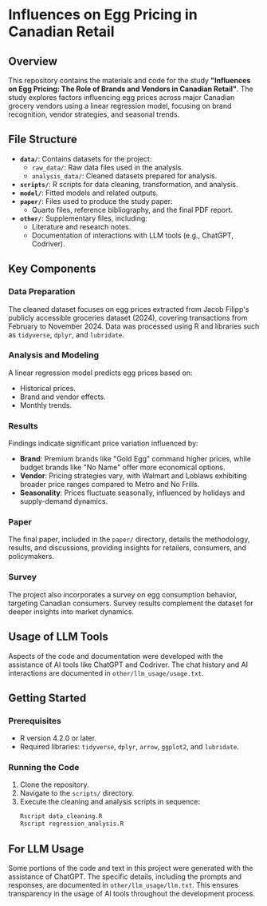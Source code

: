 
# Influences on Egg Pricing in Canadian Retail

## Overview

This repository contains the materials and code for the study **"Influences on Egg Pricing: The Role of Brands and Vendors in Canadian Retail"**. The study explores factors influencing egg prices across major Canadian grocery vendors using a linear regression model, focusing on brand recognition, vendor strategies, and seasonal trends.

## File Structure

- **`data/`**: Contains datasets for the project:
  - `raw_data/`: Raw data files used in the analysis.
  - `analysis_data/`: Cleaned datasets prepared for analysis.
- **`scripts/`**: R scripts for data cleaning, transformation, and analysis.
- **`model/`**: Fitted models and related outputs.
- **`paper/`**: Files used to produce the study paper:
  - Quarto files, reference bibliography, and the final PDF report.
- **`other/`**: Supplementary files, including:
  - Literature and research notes.
  - Documentation of interactions with LLM tools (e.g., ChatGPT, Codriver).

## Key Components

### Data Preparation
The cleaned dataset focuses on egg prices extracted from Jacob Filipp's publicly accessible groceries dataset (2024), covering transactions from February to November 2024. Data was processed using R and libraries such as `tidyverse`, `dplyr`, and `lubridate`.

### Analysis and Modeling
A linear regression model predicts egg prices based on:
- Historical prices.
- Brand and vendor effects.
- Monthly trends.

### Results
Findings indicate significant price variation influenced by:
- **Brand**: Premium brands like "Gold Egg" command higher prices, while budget brands like "No Name" offer more economical options.
- **Vendor**: Pricing strategies vary, with Walmart and Loblaws exhibiting broader price ranges compared to Metro and No Frills.
- **Seasonality**: Prices fluctuate seasonally, influenced by holidays and supply-demand dynamics.

### Paper
The final paper, included in the `paper/` directory, details the methodology, results, and discussions, providing insights for retailers, consumers, and policymakers.

### Survey
The project also incorporates a survey on egg consumption behavior, targeting Canadian consumers. Survey results complement the dataset for deeper insights into market dynamics.

## Usage of LLM Tools

Aspects of the code and documentation were developed with the assistance of AI tools like ChatGPT and Codriver. The chat history and AI interactions are documented in `other/llm_usage/usage.txt`.

## Getting Started

### Prerequisites
- R version 4.2.0 or later.
- Required libraries: `tidyverse`, `dplyr`, `arrow`, `ggplot2`, and `lubridate`.

### Running the Code
1. Clone the repository.
2. Navigate to the `scripts/` directory.
3. Execute the cleaning and analysis scripts in sequence:
   ```bash
   Rscript data_cleaning.R
   Rscript regression_analysis.R
   
## For LLM Usage

Some portions of the code and text in this project were generated with the assistance of ChatGPT. The specific details, including the prompts and responses, are documented in `other/llm_usage/llm.txt`. This ensures transparency in the usage of AI tools throughout the development process.
